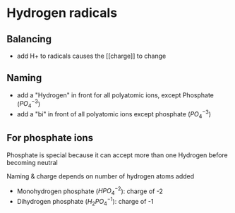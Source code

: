 # Hydrogen radicals
## Balancing
- add H+ to radicals causes the [[charge]] to change

## Naming
- add a "Hydrogen" in front for all polyatomic ions, except Phosphate ($PO_4^{-3}$)
- add a "bi" in front of all polyatomic ions except phosphate ($PO_4^{-3}$)

## For phosphate ions
Phosphate is special because it can accept more than one Hydrogen before becoming neutral

Naming & charge depends on number of hydrogen atoms added
- Monohydrogen phosphate ($HPO_4^{-2}$): charge of -2
- Dihydrogen phosphate ($H_2PO_4^{-1}$): charge of -1
